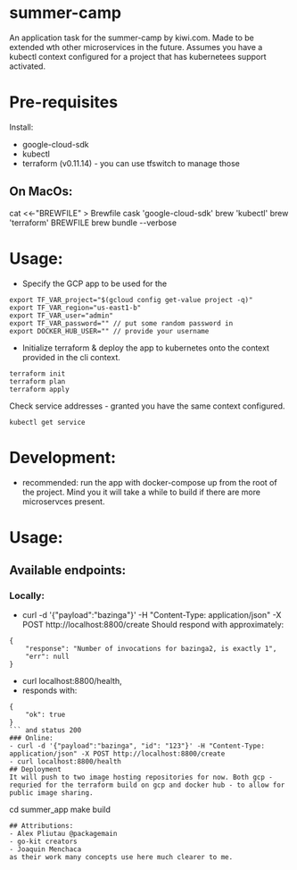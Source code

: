 # summer-camp
An application task for the summer-camp by kiwi.com.
Made to be extended wth other microservices in the future.
Assumes you have a kubectl context configured for a project that has kubernetees support activated.
# Pre-requisites
Install:
- google-cloud-sdk
- kubectl
- terraform (v0.11.14) - you can use tfswitch to manage those
## On MacOs:
cat <<-"BREWFILE" > Brewfile
cask 'google-cloud-sdk'
brew 'kubectl'
brew 'terraform'
BREWFILE
brew bundle --verbose
# Usage:
- Specify the GCP app to be used for the 
```
export TF_VAR_project="$(gcloud config get-value project -q)"
export TF_VAR_region="us-east1-b"
export TF_VAR_user="admin"
export TF_VAR_password="" // put some random password in
export DOCKER_HUB_USER="" // provide your username
```
- Initialize terraform & deploy the app to kubernetes onto the context provided in the cli context.
```
terraform init
terraform plan
terraform apply
```
Check service addresses - granted you have the same context configured.
```
kubectl get service
```
# Development:
- recommended: run the app with docker-compose up from the root of the project. Mind you it will take a while to build if there are more microservces present.
# Usage:
## Available endpoints:
### Locally:
- curl -d '{"payload":"bazinga"}' -H "Content-Type: application/json" -X POST http://localhost:8800/create
Should respond with approximately:
```
{
    "response": "Number of invocations for bazinga2, is exactly 1",
    "err": null
}
```
- curl localhost:8800/health,
-  responds with:
```
{
    "ok": true
}
``` and status 200
### Online:
- curl -d '{"payload":"bazinga", "id": "123"}' -H "Content-Type: application/json" -X POST http://localhost:8800/create
- curl localhost:8800/health
## Deployment
It will push to two image hosting repositories for now. Both gcp - requried for the terraform build on gcp and docker hub - to allow for public image sharing.
```
cd summer_app
make build
```
## Attributions:
- Alex Pliutau @packagemain
- go-kit creators
- Joaquin Menchaca
as their work many concepts use here much clearer to me.